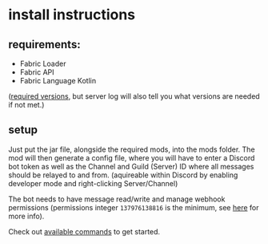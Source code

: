 # install instructions

## requirements:
- Fabric Loader
- Fabric API
- Fabric Language Kotlin

([required versions](../src/main/resources/fabric.mod.json), but server log will also tell you what versions are needed if not met.)

## setup
Just put the jar file, alongside the required mods, into the mods folder. The mod will then generate a config file, where you will have to enter a Discord bot token as well as the Channel and Guild (Server) ID where all messages should be relayed to and from. (aquireable within Discord by enabling developer mode and right-clicking Server/Channel)

The bot needs to have message read/write and manage webhook permissions (permissions integer `137976138816` is the minimum, see [here](https://discord.com/developers/applications) for more info).

Check out [available commands](./commands.md) to get started.
